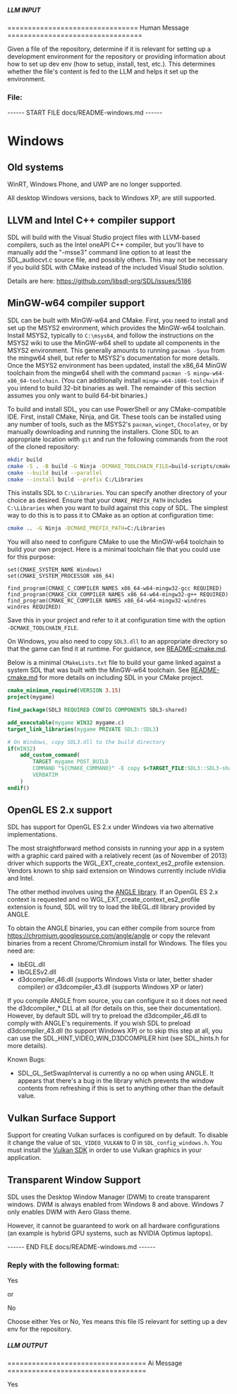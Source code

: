 ##### LLM INPUT #####
================================ Human Message =================================

Given a file of the repository, determine if it is relevant for setting up a development environment for the repository or providing information about how to set up dev env (how to setup, install, test, etc.). This determines whether the file's content is fed to the LLM and helps it set up the environment.

### File:
------ START FILE docs/README-windows.md ------
# Windows

## Old systems

WinRT, Windows Phone, and UWP are no longer supported.

All desktop Windows versions, back to Windows XP, are still supported.

## LLVM and Intel C++ compiler support

SDL will build with the Visual Studio project files with LLVM-based compilers, such as the Intel oneAPI C++
compiler, but you'll have to manually add the "-msse3" command line option
to at least the SDL_audiocvt.c source file, and possibly others. This may
not be necessary if you build SDL with CMake instead of the included Visual
Studio solution.

Details are here: https://github.com/libsdl-org/SDL/issues/5186

## MinGW-w64 compiler support

SDL can be built with MinGW-w64 and CMake. First, you need to install and set up the MSYS2 environment, which provides the MinGW-w64 toolchain. Install MSYS2, typically to `C:\msys64`, and follow the instructions on the MSYS2 wiki to use the MinGW-w64 shell to update all components in the MSYS2 environment. This generally amounts to running `pacman -Syuu` from the mingw64 shell, but refer to MSYS2's documentation for more details. Once the MSYS2 environment has been updated, install the x86_64 MinGW toolchain from the mingw64 shell with the command `pacman -S mingw-w64-x86_64-toolchain`. (You can additionally install `mingw-w64-i686-toolchain` if you intend to build 32-bit binaries as well. The remainder of this section assumes you only want to build 64-bit binaries.)

To build and install SDL, you can use PowerShell or any CMake-compatible IDE. First, install CMake, Ninja, and Git. These tools can be installed using any number of tools, such as the MSYS2's `pacman`, `winget`, `Chocolatey`, or by manually downloading and running the installers. Clone SDL to an appropriate location with `git` and run the following commands from the root of the cloned repository:

```sh
mkdir build
cmake -S . -B build -G Ninja -DCMAKE_TOOLCHAIN_FILE=build-scripts/cmake-toolchain-mingw64-x86_64.cmake
cmake --build build --parallel
cmake --install build --prefix C:/Libraries
```

This installs SDL to `C:\Libraries`. You can specify another directory of your choice as desired. Ensure that your `CMAKE_PREFIX_PATH` includes `C:\Libraries` when you want to build against this copy of SDL. The simplest way to do this is to pass it to CMake as an option at configuration time:

```sh
cmake .. -G Ninja -DCMAKE_PREFIX_PATH=C:/Libraries
```

You will also need to configure CMake to use the MinGW-w64 toolchain to build your own project. Here is a minimal toolchain file that you could use for this purpose:

```
set(CMAKE_SYSTEM_NAME Windows)
set(CMAKE_SYSTEM_PROCESSOR x86_64)

find_program(CMAKE_C_COMPILER NAMES x86_64-w64-mingw32-gcc REQUIRED)
find_program(CMAKE_CXX_COMPILER NAMES x86_64-w64-mingw32-g++ REQUIRED)
find_program(CMAKE_RC_COMPILER NAMES x86_64-w64-mingw32-windres windres REQUIRED)
```

Save this in your project and refer to it at configuration time with the option `-DCMAKE_TOOLCHAIN_FILE`.

On Windows, you also need to copy `SDL3.dll` to an appropriate directory so that the game can find it at runtime. For guidance, see [README-cmake.md](README-cmake.md#how-do-i-copy-a-sdl3-dynamic-library-to-another-location).

Below is a minimal `CMakeLists.txt` file to build your game linked against a system SDL that was built with the MinGW-w64 toolchain. See [README-cmake.md](README-cmake.md) for more details on including SDL in your CMake project.

```cmake
cmake_minimum_required(VERSION 3.15)
project(mygame)

find_package(SDL3 REQUIRED CONFIG COMPONENTS SDL3-shared)

add_executable(mygame WIN32 mygame.c)
target_link_libraries(mygame PRIVATE SDL3::SDL3)

# On Windows, copy SDL3.dll to the build directory
if(WIN32)
    add_custom_command(
        TARGET mygame POST_BUILD
        COMMAND "${CMAKE_COMMAND}" -E copy $<TARGET_FILE:SDL3::SDL3-shared> $<TARGET_FILE_DIR:mygame>
        VERBATIM
    )
endif()
```

## OpenGL ES 2.x support

SDL has support for OpenGL ES 2.x under Windows via two alternative
implementations.

The most straightforward method consists in running your app in a system with
a graphic card paired with a relatively recent (as of November of 2013) driver
which supports the WGL_EXT_create_context_es2_profile extension. Vendors known
to ship said extension on Windows currently include nVidia and Intel.

The other method involves using the
[ANGLE library](https://code.google.com/p/angleproject/). If an OpenGL ES 2.x
context is requested and no WGL_EXT_create_context_es2_profile extension is
found, SDL will try to load the libEGL.dll library provided by ANGLE.

To obtain the ANGLE binaries, you can either compile from source from
https://chromium.googlesource.com/angle/angle or copy the relevant binaries
from a recent Chrome/Chromium install for Windows. The files you need are:

- libEGL.dll
- libGLESv2.dll
- d3dcompiler_46.dll (supports Windows Vista or later, better shader
  compiler) *or* d3dcompiler_43.dll (supports Windows XP or later)

If you compile ANGLE from source, you can configure it so it does not need the
d3dcompiler_* DLL at all (for details on this, see their documentation).
However, by default SDL will try to preload the d3dcompiler_46.dll to
comply with ANGLE's requirements. If you wish SDL to preload
d3dcompiler_43.dll (to support Windows XP) or to skip this step at all, you
can use the SDL_HINT_VIDEO_WIN_D3DCOMPILER hint (see SDL_hints.h for more
details).

Known Bugs:

- SDL_GL_SetSwapInterval is currently a no op when using ANGLE. It appears
  that there's a bug in the library which prevents the window contents from
  refreshing if this is set to anything other than the default value.

## Vulkan Surface Support

Support for creating Vulkan surfaces is configured on by default. To disable
it change the value of `SDL_VIDEO_VULKAN` to 0 in `SDL_config_windows.h`. You
must install the [Vulkan SDK](https://www.lunarg.com/vulkan-sdk/) in order to
use Vulkan graphics in your application.

## Transparent Window Support

SDL uses the Desktop Window Manager (DWM) to create transparent windows. DWM is
always enabled from Windows 8 and above. Windows 7 only enables DWM with Aero Glass
theme.

However, it cannot be guaranteed to work on all hardware configurations (an example
is hybrid GPU systems, such as NVIDIA Optimus laptops).

------ END FILE docs/README-windows.md ------

### Reply with the following format:

<rel>Yes</rel>

or

<rel>No</rel>

Choose either Yes or No, Yes means this file IS relevant for setting up a dev env for the repository.

##### LLM OUTPUT #####
================================== Ai Message ==================================

<rel>Yes</rel>